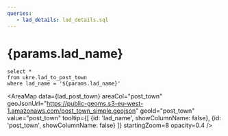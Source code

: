 ```yaml
---
queries:
   - lad_details: lad_details.sql
---
```


# {params.lad_name}

```lad_post_town
select *
from ukre.lad_to_post_town
where lad_name = '${params.lad_name}'

```

<AreaMap
  data={lad_post_town}
  areaCol="post_town"
  geoJsonUrl="https://public-geoms.s3-eu-west-1.amazonaws.com/post_town_simple.geojson"
  geoId="post_town"
  value="post_town"
  tooltip={[
    {id: 'lad_name', showColumnName: false},
    {id: 'post_town', showColumnName: false}
    ]}
  startingZoom=8
  opacity=0.4
/>
